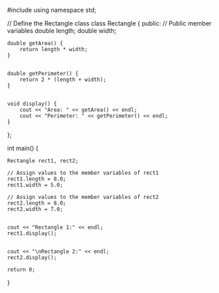 #include <iostream>
using namespace std;

// Define the Rectangle class
class Rectangle {
public:
    // Public member variables
    double length;
    double width;

    double getArea() {
        return length * width;
    }

    
    double getPerimeter() {
        return 2 * (length + width);
    }

    
    void display() {
        cout << "Area: " << getArea() << endl;
        cout << "Perimeter: " << getPerimeter() << endl;
    }
};

int main() {
    
    Rectangle rect1, rect2;

    // Assign values to the member variables of rect1
    rect1.length = 8.0;
    rect1.width = 5.0;

    // Assign values to the member variables of rect2
    rect2.length = 8.0;
    rect2.width = 7.0;

    
    cout << "Rectangle 1:" << endl;
    rect1.display();

    
    cout << "\nRectangle 2:" << endl;
    rect2.display();

    return 0;
}

